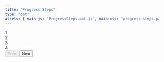 ```yaml
---
title: "Progress Steps"
type: "pat"
assets: { main-js: "ProgressSteps.pat.js", main-css: "progress-steps.pat.css" }
---
```


<div class="pat-progress-steps__base" data-js-pat="ProgressSteps">
  <div class="pat-progress-steps__container">
    <div class="pat-progress-steps__progress-wrapper">
      <div class="pat-progress-steps__progress-bar js-progress-bar"></div>
      <div class="pat-progress-steps__pill js-pill active">1</div>
      <div class="pat-progress-steps__pill js-pill">2</div>
      <div class="pat-progress-steps__pill js-pill">3</div>
      <div class="pat-progress-steps__pill js-pill">4</div>
    </div>
    <div class="pat-progress-steps__buttons-container">
      <button class="cmp-button__base cmp-button__base--primary js-btn-prev" disabled >Prev</button>
      <button class="cmp-button__base cmp-button__base--primary js-btn-next">Next</button>
    </div>
  </div>
</div>
